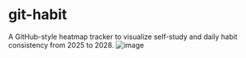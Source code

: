 # git-habit
A GitHub-style heatmap tracker to visualize self-study and daily habit consistency from 2025 to 2028.
![image](https://github.com/user-attachments/assets/84118fc9-79f1-4412-bea7-3d460d133183)


